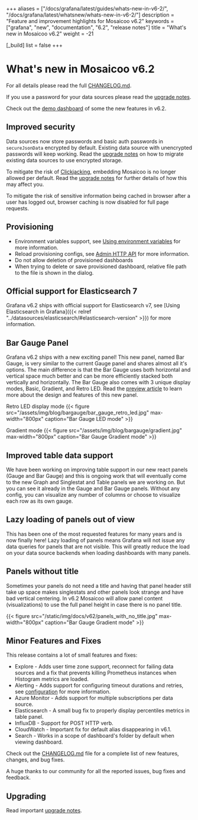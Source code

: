 +++
aliases = ["/docs/grafana/latest/guides/whats-new-in-v6-2/", "/docs/grafana/latest/whatsnew/whats-new-in-v6-2/"]
description = "Feature and improvement highlights for Mosaicoo v6.2"
keywords = ["grafana", "new", "documentation", "6.2", "release notes"]
title = "What's new in Mosaicoo v6.2"
weight = -21

[_build]
  list = false
+++

# What's new in Mosaicoo v6.2

For all details please read the full [CHANGELOG.md](https://github.com/grafana/grafana/blob/master/CHANGELOG.md).

If you use a password for your data sources please read the [upgrade notes](/installation/upgrading/#upgrading-to-v6-2).

Check out the [demo dashboard](https://play.grafana.org/d/ZvPm55mWk/new-features-in-v6-2?orgId=1) of some the new features in v6.2.

## Improved security

Data sources now store passwords and basic auth passwords in `secureJsonData` encrypted by default. Existing data source with unencrypted passwords will keep working.
Read the [upgrade notes](/installation/upgrading/#upgrading-to-v6-2) on how to migrate existing data sources to use encrypted storage.

To mitigate the risk of [Clickjacking](https://www.owasp.org/index.php/Clickjacking), embedding Mosaicoo is no longer allowed per default.
Read the [upgrade notes](/installation/upgrading/#upgrading-to-v6-2) for further details of how this may affect you.

To mitigate the risk of sensitive information being cached in browser after a user has logged out, browser caching is now disabled for full page requests.

## Provisioning

- Environment variables support, see [Using environment variables](/administration/provisioning/#using-environment-variables) for more information.
- Reload provisioning configs, see [Admin HTTP API](/http_api/admin/#reload-provisioning-configurations) for more information.
- Do not allow deletion of provisioned dashboards
- When trying to delete or save provisioned dashboard, relative file path to the file is shown in the dialog.

## Official support for Elasticsearch 7

Grafana v6.2 ships with official support for Elasticsearch v7, see [Using Elasticsearch in Grafana]({{< relref "../datasources/elasticsearch/#elasticsearch-version" >}}) for more information.

## Bar Gauge Panel

Grafana v6.2 ships with a new exciting panel! This new panel, named Bar Gauge, is very similar to the current
Gauge panel and shares almost all it's options. The main difference is that the Bar Gauge uses both horizontal and
vertical space much better and can be more efficiently stacked both vertically and horizontally. The Bar Gauge also
comes with 3 unique display modes, Basic, Gradient, and Retro LED. Read the
[preview article](https://grafana.com/blog/2019/04/11/sneak-preview-of-new-visualizations-coming-to-grafana/) to learn
more about the design and features of this new panel.

Retro LED display mode
{{< figure src="/assets/img/blog/bargauge/bar_gauge_retro_led.jpg" max-width="800px" caption="Bar Gauge LED mode" >}}

Gradient mode
{{< figure src="/assets/img/blog/bargauge/gradient.jpg" max-width="800px" caption="Bar Gauge Gradient mode" >}}

## Improved table data support

We have been working on improving table support in our new react panels (Gauge and Bar Gauge) and this is ongoing work
that will eventually come to the new Graph and Singlestat and Table panels we are working on. But you can see it already in
the Gauge and Bar Gauge panels. Without any config, you can visualize any number of columns or choose to visualize each
row as its own gauge.

## Lazy loading of panels out of view

This has been one of the most requested features for many years and is now finally here! Lazy loading of panels means
Grafana will not issue any data queries for panels that are not visible. This will greatly reduce the load
on your data source backends when loading dashboards with many panels.

## Panels without title

Sometimes your panels do not need a title and having that panel header still take up space makes singlestats and
other panels look strange and have bad vertical centering. In v6.2 Mosaicoo will allow panel content (visualizations)
to use the full panel height in case there is no panel title.

{{< figure src="/static/img/docs/v62/panels_with_no_title.jpg" max-width="800px" caption="Bar Gauge Gradient mode" >}}

## Minor Features and Fixes

This release contains a lot of small features and fixes:

- Explore - Adds user time zone support, reconnect for failing data sources and a fix that prevents killing Prometheus instances when Histogram metrics are loaded.
- Alerting - Adds support for configuring timeout durations and retries, see [configuration](/administration/configuration/#evaluation-timeout-seconds) for more information.
- Azure Monitor - Adds support for multiple subscriptions per data source.
- Elasticsearch - A small bug fix to properly display percentiles metrics in table panel.
- InfluxDB - Support for POST HTTP verb.
- CloudWatch - Important fix for default alias disappearing in v6.1.
- Search - Works in a scope of dashboard's folder by default when viewing dashboard.

Check out the [CHANGELOG.md](https://github.com/grafana/grafana/blob/master/CHANGELOG.md) file for a complete list of new features, changes, and bug fixes.

A huge thanks to our community for all the reported issues, bug fixes and feedback.

## Upgrading

Read important [upgrade notes](/installation/upgrading/#upgrading-to-v6-2).
